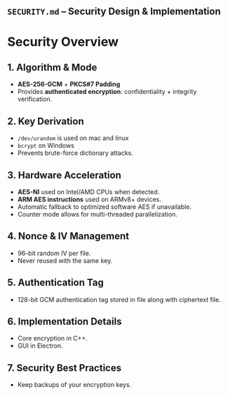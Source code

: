 
## **`SECURITY.md` – Security Design & Implementation**

# Security Overview

## 1. Algorithm & Mode
- **AES-256-GCM** + **PKCS#7 Padding** 
- Provides **authenticated encryption**: confidentiality + integrity verification.

## 2. Key Derivation
- `/dev/urandom` is used on mac and linux
- `bcrypt` on Windows
- Prevents brute-force dictionary attacks.

## 3. Hardware Acceleration
- **AES-NI** used on Intel/AMD CPUs when detected.
- **ARM AES instructions** used on ARMv8+ devices.
- Automatic fallback to optimized software AES if unavailable.
- Counter mode allows for multi-threaded parallelization.

## 4. Nonce & IV Management
- 96-bit random IV per file.
- Never reused with the same key.

## 5. Authentication Tag
- 128-bit GCM authentication tag stored in file along with ciphertext file.

## 6. Implementation Details
- Core encryption in C++.
- GUI in Electron.


## 7. Security Best Practices
- Keep backups of your encryption keys.




